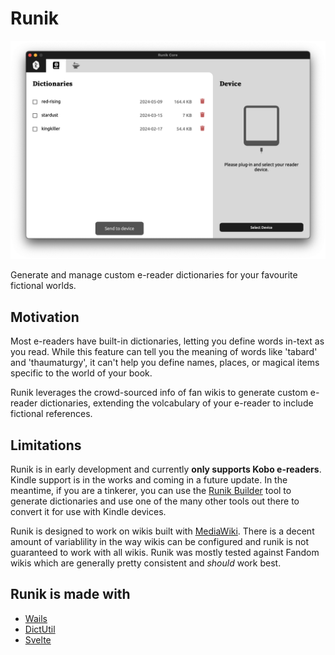 # Runik

<div style="text-align: center;">
  <img src="./assets/runik_screenshot.png" />
</div>

Generate and manage custom e-reader dictionaries for your favourite fictional worlds.

## Motivation

Most e-readers have built-in dictionaries, letting you define words in-text as you read. While this feature can tell you the meaning of words like 'tabard' and 'thaumaturgy', it can't help you define names, places, or magical items specific to the world of your book. 

Runik leverages the crowd-sourced info of fan wikis to generate custom e-reader dictionaries, extending the volcabulary of your e-reader to include fictional references. 

## Limitations

Runik is in early development and currently **only supports Kobo e-readers**. Kindle support is in the works and coming in a future update. In the meantime, if you are a tinkerer, you can use the [Runik Builder](https://github.com/Runik-3/builder) tool to generate dictionaries and use one of the many other tools out there to convert it for use with Kindle devices.

Runik is designed to work on wikis built with [MediaWiki](https://www.mediawiki.org/wiki/MediaWiki). There is a decent amount of variablility in the way wikis can be configured and runik is not guaranteed to work with all wikis. Runik was mostly tested against Fandom wikis which are generally pretty consistent and *should* work best.

## Runik is made with

- [Wails](https://github.com/wailsapp/wails)
- [DictUtil](https://github.com/pgaskin/dictutil)
- [Svelte](https://github.com/sveltejs/svelte)
